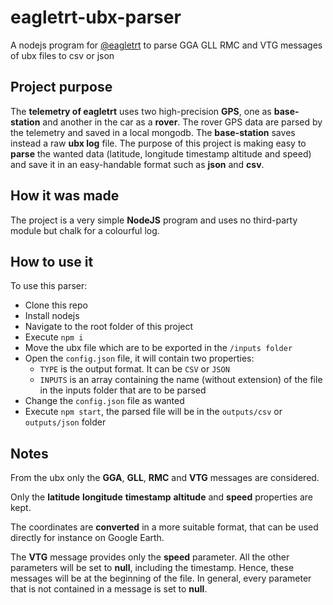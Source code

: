 # eagletrt-ubx-parser

A nodejs program for [@eagletrt](https://github.com/eagletrt) to parse GGA GLL RMC and VTG messages of ubx files to csv or json

## Project purpose

The **telemetry of eagletrt** uses two high-precision **GPS**, one as **base-station** and another in the car as a **rover**. 
The rover GPS data are parsed by the telemetry and saved in a local mongodb. The **base-station** saves instead a raw **ubx log** file.
The purpose of this project is making easy to **parse** the wanted data (latitude, longitude timestamp altitude and speed) and save it in an easy-handable
format such as **json** and **csv**.

## How it was made

The project is a very simple **NodeJS** program and uses no third-party module but chalk for a colourful log.

## How to use it

To use this parser:

* Clone this repo
* Install nodejs
* Navigate to the root folder of this project
* Execute `npm i`
* Move the ubx file which are to be exported in the `/inputs folder`
* Open the `config.json` file, it will contain two properties:
  * `TYPE` is the output format. It can be `CSV` or `JSON`
  * `INPUTS` is an array containing the name (without extension) of the file in the inputs folder that are to be parsed
* Change the `config.json` file as wanted
* Execute `npm start`, the parsed file will be in the `outputs/csv` or `outputs/json` folder

## Notes

From the ubx only the **GGA**, **GLL**, **RMC** and **VTG** messages are considered. 

Only the **latitude** **longitude** **timestamp** **altitude** and **speed** properties are kept.

The coordinates are **converted** in a more suitable format, that can be used directly for instance on Google Earth.

The **VTG** message provides only the **speed** parameter. All the other parameters will be set to **null**, including the timestamp. Hence, these messages will be at the beginning of the file. In general, every parameter that is not contained in a message is set to **null**.
